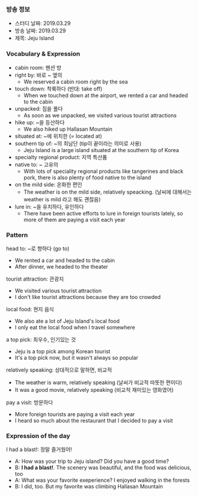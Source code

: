 ### 방송 정보
- 스터디 날짜: 2019.03.29
- 방송 날짜: 2019.03.29
- 제목: Jeju Island

### Vocabulary & Expression
- cabin room: 펜션 방
- right by: 바로 ~ 옆의
   - We reserved a cabin room right by the sea
- touch down: 착륙하다 (반대: take off)
   - When we touched down at the airport, we rented a car and headed to the cabin
- unpacked: 짐을 풀다
   - As soon as we unpacked, we visited various tourist attractions
- hike up: ~을 등산하다
   - We also hiked up Hallasan Mountain
- situated at: ~에 위치한 (= located at)
- southern tip of: ~의 최남단 (tip이 끝이라는 의미로 사용)
   - Jeju Island is a large island situated at the southern tip of Korea
- specialty regional product: 지역 특산품
- native to: ~ 고유의
   - With lots of speciality regional products like tangerines and black pork, there is also plenty of food native to the island
- on the mild side: 온화한 편인
   - The weather is on the mild side, relatively speacking. (날씨에 대해서는 weather is mild 라고 해도 괜찮음)
- lure in: ~을 유치하다, 유인하다
   - There have been active efforts to lure in foreign tourists lately, so more of them are paying a visit each year

### Pattern 
head to: ~로 향하다 (go to)
- We rented a car and headed to the cabin
- After dinner, we headed to the theater

tourist attraction: 관광지
- We visited various tourist attraction
- I don't like tourist attractions because they are too crowded

local food: 현지 음식
- We also ate a lot of Jeju Island's local food
- I only eat the local food when I travel somewhere

a top pick: 최우수, 인기있는 것
- Jeju is a top pick among Korean tourist
- It's a top pick now, but it wasn't always so popular

relatively speaking: 상대적으로 말하면, 비교적
- The weather is warm, relatively speaking (날씨가 비교적 따뜻한 편이다)
- It was a good movie, relatively speaking (비교적 재미있는 영화였어)

pay a visit: 방문하다
- More foreign tourists are paying a visit each year
- I heard so much about the restaurant that I decided to pay a visit

### Expression of the day 
I had a blast!: 정말 즐거웠어!

- A: How was your trip to Jeju island? Did you have a good time?
- B: **I had a blast!**. The scenery was beautiful, and the food was delicious, too
- A: What was your favorite exeperience? I enjoyed walking in the forests
- B: I did, too. But my favorite was climbing Hallasan Mountain 
